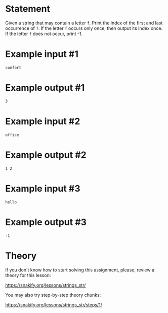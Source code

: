 # Statement

Given a string that may contain a letter `f`. Print the index of the first and last occurrence of `f`. If the letter `f` occurs only once, then output its index once. If the letter `f` does not occur, print -1.

# Example input #1

```
comfort
```

# Example output #1

```
3
```

# Example input #2

```
office
```

# Example output #2

```
1 2
```

# Example input #3

```
hello
```

# Example output #3

```
-1
```

# Theory

If you don't know how to start solving this assignment, please, review a theory for this lesson:

https://snakify.org/lessons/strings_str/  

You may also try step-by-step theory chunks:

https://snakify.org/lessons/strings_str/steps/1/